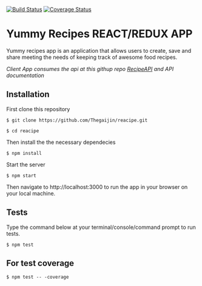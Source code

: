 [![Build Status](https://travis-ci.org/Thegaijin/reacipe.svg?branch=ch-tests-156145809)](https://travis-ci.org/Thegaijin/reacipe)
[![Coverage Status](https://coveralls.io/repos/github/Thegaijin/reacipe/badge.svg?branch=master)](https://coveralls.io/github/Thegaijin/reacipe?branch=master)
# Yummy Recipes REACT/REDUX APP


Yummy recipes app is an application that allows users to create, save and share meeting the needs of keeping track of awesome food recipes.

*Client App consumes the api at this githup repo [RecipeAPI](https://github.com/Thegaijin/RecipeAPI) and API documentation*

## Installation
First clone this repository
```
$ git clone https://github.com/Thegaijin/reacipe.git

$ cd reacipe
```
Then install the the necessary dependecies
```
$ npm install
```
Start the server
```
$ npm start
```
Then navigate to http://localhost:3000 to run the app in your browser on your local machine.

## Tests
Type the command below at your terminal/console/command prompt to run tests.
```
$ npm test
```
## For test coverage
```
$ npm test -- -coverage
```
